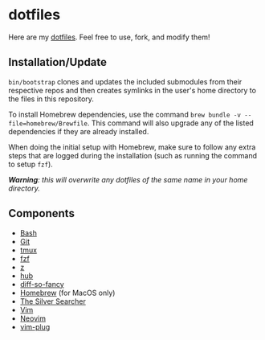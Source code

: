 # dotfiles

Here are my [dotfiles](https://dotfiles.github.io). Feel free to use, fork, and modify them!

## Installation/Update

`bin/bootstrap` clones and updates the included submodules from their respective repos and then creates symlinks in the user's home directory to the files in this repository. 

To install Homebrew dependencies, use the command `brew bundle -v --file=homebrew/Brewfile`. This command will also upgrade any of the listed dependencies if they are already installed. 

When doing the initial setup with Homebrew, make sure to follow any extra steps that are logged during the installation (such as running the command to setup `fzf`).

*__Warning__: this will overwrite any dotfiles of the same name in your home directory.*

## Components

- [Bash](https://www.gnu.org/software/bash/)
- [Git](https://git-scm.com/)
- [tmux](https://github.com/tmux/tmux)
- [fzf](https://github.com/junegunn/fzf)
- [z](https://github.com/rupa/z)
- [hub](https://hub.github.com/)
- [diff-so-fancy](https://github.com/so-fancy/diff-so-fancy)
- [Homebrew](https://brew.sh/) (for MacOS only)
- [The Silver Searcher](https://github.com/ggreer/the_silver_searcher)
- [Vim](https://www.vim.org/)
- [Neovim](https://neovim.io/)
- [vim-plug](https://github.com/junegunn/vim-plug)
